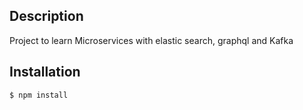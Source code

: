 ## Description

Project to learn Microservices with elastic search, graphql and Kafka

## Installation

```bash
$ npm install
```
